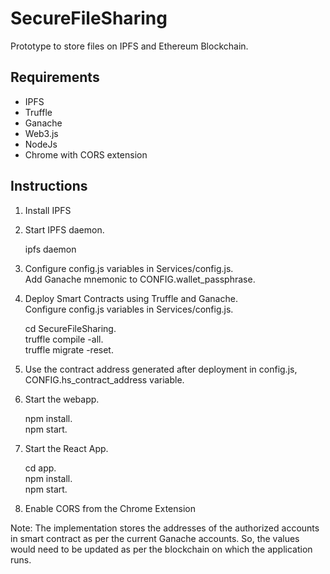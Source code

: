# SecureFileSharing
Prototype to store files on IPFS and Ethereum Blockchain.

## Requirements
* IPFS 
* Truffle 
* Ganache 
* Web3.js 
* NodeJs 
* Chrome with CORS extension

## Instructions

1) Install IPFS

2) Start IPFS daemon.  

   ipfs daemon

3) Configure config.js variables in Services/config.js.  
   Add Ganache mnemonic to CONFIG.wallet_passphrase. 
   
4) Deploy Smart Contracts using Truffle and Ganache.  
   Configure config.js variables in Services/config.js.  
   
   cd SecureFileSharing.  
   truffle compile -all.  
   truffle migrate -reset.  

4) Use the contract address generated after deployment in config.js, CONFIG.hs_contract_address variable.

5) Start the webapp.  

   npm install.  
   npm start.  

6) Start the React App.    

   cd app.  
   npm install.  
   npm start.  

7) Enable CORS from the Chrome Extension  

Note: The implementation stores the addresses of the authorized accounts in smart contract as per the current Ganache accounts. So, the values would need to be updated as per the blockchain on which the application runs. 

 
